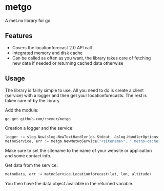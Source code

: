 # metgo
A met.no library for go

## Features

* Covers the locationforecast 2.0 API call
* Integrated memory and disk cache
* Can be called as often as you want, the library takes care of fetching new data if needed or returning cached data otherwise

## Usage

The library is fairly simple to use. All you need to do is create a client (service) with a logger and then get your locationforecasts.
The rest is taken care of by the library.

Add the module:
```
go get github.com/roemer/metgo
```

Creation a logger and the service:
```go
logger := slog.New(slog.NewTextHandler(os.Stdout, &slog.HandlerOptions{Level: slog.LevelDebug}))
metnoService, err := metgo.NewMetNoService("<sitename>", ".metno-cache", logger)
```
Make sure to set the sitename to the name of your website or application and some contact info.

Get data from the service:
```go
metnoData, err := metnoService.Locationforecast(lat, lon, altitude)
```

You then have the data object available in the returned variable.
